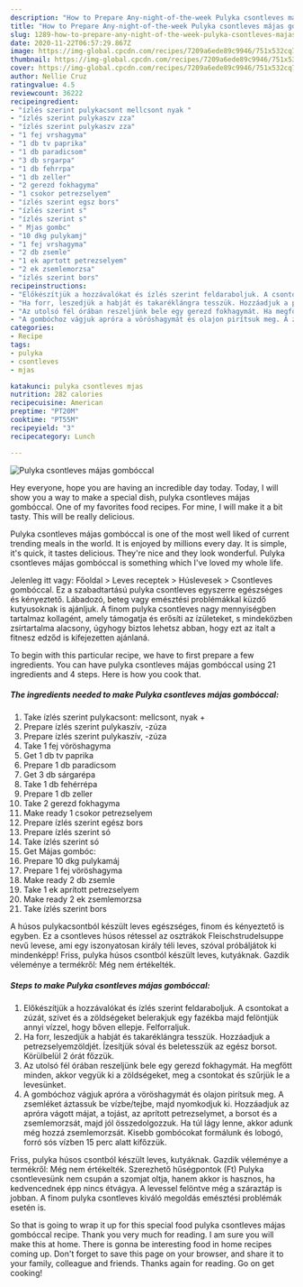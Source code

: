 ```yaml
---
description: "How to Prepare Any-night-of-the-week Pulyka csontleves májas gombóccal"
title: "How to Prepare Any-night-of-the-week Pulyka csontleves májas gombóccal"
slug: 1289-how-to-prepare-any-night-of-the-week-pulyka-csontleves-majas-gomboccal
date: 2020-11-22T06:57:29.867Z
image: https://img-global.cpcdn.com/recipes/7209a6ede89c9946/751x532cq70/pulyka-csontleves-majas-gomboccal-recept-foto.jpg
thumbnail: https://img-global.cpcdn.com/recipes/7209a6ede89c9946/751x532cq70/pulyka-csontleves-majas-gomboccal-recept-foto.jpg
cover: https://img-global.cpcdn.com/recipes/7209a6ede89c9946/751x532cq70/pulyka-csontleves-majas-gomboccal-recept-foto.jpg
author: Nellie Cruz
ratingvalue: 4.5
reviewcount: 36222
recipeingredient:
- "ízlés szerint pulykacsont mellcsont nyak "
- "ízlés szerint pulykaszv zza"
- "ízlés szerint pulykaszv zza"
- "1 fej vrshagyma"
- "1 db tv paprika"
- "1 db paradicsom"
- "3 db srgarpa"
- "1 db fehrrpa"
- "1 db zeller"
- "2 gerezd fokhagyma"
- "1 csokor petrezselyem"
- "ízlés szerint egsz bors"
- "ízlés szerint s"
- "ízlés szerint s"
- " Mjas gombc"
- "10 dkg pulykamj"
- "1 fej vrshagyma"
- "2 db zsemle"
- "1 ek aprtott petrezselyem"
- "2 ek zsemlemorzsa"
- "ízlés szerint bors"
recipeinstructions:
- "Előkészítjük a hozzávalókat és ízlés szerint feldaraboljuk. A csontokat a zúzát, szívet és a zöldségeket belerakjuk egy fazékba majd felöntjük annyi vízzel, hogy bőven ellepje. Felforraljuk."
- "Ha forr, leszedjük a habját és takaréklángra tesszük. Hozzáadjuk a petrezselyemzöldjét. Ízesítjük sóval és beletesszük az egész borsot. Körülbelül 2 órát főzzük."
- "Az utolsó fél órában reszeljünk bele egy gerezd fokhagymát. Ha megfőtt minden, akkor vegyük ki a zöldségeket, meg a csontokat és szűrjük le a levesünket."
- "A gombóchoz vágjuk apróra a vöröshagymát és olajon pirítsuk meg. A zsemléket áztassuk be vízbe/tejbe, majd nyomkodjuk ki. Hozzáadjuk az apróra vágott májat, a tojást, az aprított petrezselymet, a borsot és a zsemlemorzsát, majd jól összedolgozzuk. Ha túl lágy lenne, akkor adunk még hozzá zsemlemorzsát. Kisebb gombócokat formálunk és lobogó, forró sós vízben 15 perc alatt kifőzzük."
categories:
- Recipe
tags:
- pulyka
- csontleves
- mjas

katakunci: pulyka csontleves mjas 
nutrition: 282 calories
recipecuisine: American
preptime: "PT20M"
cooktime: "PT55M"
recipeyield: "3"
recipecategory: Lunch

---
```



![Pulyka csontleves májas gombóccal](https://img-global.cpcdn.com/recipes/7209a6ede89c9946/751x532cq70/pulyka-csontleves-majas-gomboccal-recept-foto.jpg)

Hey everyone, hope you are having an incredible day today. Today, I will show you a way to make a special dish, pulyka csontleves májas gombóccal. One of my favorites food recipes. For mine, I will make it a bit tasty. This will be really delicious.

Pulyka csontleves májas gombóccal is one of the most well liked of current trending meals in the world. It is enjoyed by millions every day. It is simple, it's quick, it tastes delicious. They're nice and they look wonderful. Pulyka csontleves májas gombóccal is something which I've loved my whole life.

Jelenleg itt vagy: Főoldal &gt; Leves receptek &gt; Húslevesek &gt; Csontleves gombóccal. Ez a szabadtartású pulyka csontleves egyszerre egészséges és kényeztető. Lábadozó, beteg vagy emésztési problémákkal küzdő kutyusoknak is ajánljuk. A finom pulyka csontleves nagy mennyiségben tartalmaz kollagént, amely támogatja és erősíti az ízületeket, s mindeközben zsírtartalma alacsony, úgyhogy biztos lehetsz abban, hogy ezt az italt a fitnesz edződ is kifejezetten ajánlaná.


To begin with this particular recipe, we have to first prepare a few ingredients. You can have pulyka csontleves májas gombóccal using 21 ingredients and 4 steps. Here is how you cook that.

<!--inarticleads1-->

##### The ingredients needed to make Pulyka csontleves májas gombóccal:

1. Take ízlés szerint pulykacsont: mellcsont, nyak +
1. Prepare ízlés szerint pulykaszív, -zúza
1. Prepare ízlés szerint pulykaszív, -zúza
1. Take 1 fej vöröshagyma
1. Get 1 db tv paprika
1. Prepare 1 db paradicsom
1. Get 3 db sárgarépa
1. Take 1 db fehérrépa
1. Prepare 1 db zeller
1. Take 2 gerezd fokhagyma
1. Make ready 1 csokor petrezselyem
1. Prepare ízlés szerint egész bors
1. Prepare ízlés szerint só
1. Take ízlés szerint só
1. Get  Májas gombóc:
1. Prepare 10 dkg pulykamáj
1. Prepare 1 fej vöröshagyma
1. Make ready 2 db zsemle
1. Take 1 ek aprított petrezselyem
1. Make ready 2 ek zsemlemorzsa
1. Take ízlés szerint bors


A húsos pulykacsontból készült leves egészséges, finom és kényeztető is egyben. Ez a csontleves húsos rétessel az osztrákok Fleischstrudelsuppe nevű levese, ami egy iszonyatosan király téli leves, szóval próbáljátok ki mindenképp! Friss, pulyka húsos csontból készült leves, kutyáknak. Gazdik véleménye a termékről: Még nem értékelték. 

<!--inarticleads2-->

##### Steps to make Pulyka csontleves májas gombóccal:

1. Előkészítjük a hozzávalókat és ízlés szerint feldaraboljuk. A csontokat a zúzát, szívet és a zöldségeket belerakjuk egy fazékba majd felöntjük annyi vízzel, hogy bőven ellepje. Felforraljuk.
1. Ha forr, leszedjük a habját és takaréklángra tesszük. Hozzáadjuk a petrezselyemzöldjét. Ízesítjük sóval és beletesszük az egész borsot. Körülbelül 2 órát főzzük.
1. Az utolsó fél órában reszeljünk bele egy gerezd fokhagymát. Ha megfőtt minden, akkor vegyük ki a zöldségeket, meg a csontokat és szűrjük le a levesünket.
1. A gombóchoz vágjuk apróra a vöröshagymát és olajon pirítsuk meg. A zsemléket áztassuk be vízbe/tejbe, majd nyomkodjuk ki. Hozzáadjuk az apróra vágott májat, a tojást, az aprított petrezselymet, a borsot és a zsemlemorzsát, majd jól összedolgozzuk. Ha túl lágy lenne, akkor adunk még hozzá zsemlemorzsát. Kisebb gombócokat formálunk és lobogó, forró sós vízben 15 perc alatt kifőzzük.


Friss, pulyka húsos csontból készült leves, kutyáknak. Gazdik véleménye a termékről: Még nem értékelték. Szerezhető hűségpontok (Ft) Pulyka csontlevesünk nem csupán a szomjat oltja, hanem akkor is hasznos, ha kedvencednek épp nincs étvágya. A levessel felöntve még a száraztáp is jobban. A finom pulyka csontleves kiváló megoldás emésztési problémák esetén is. 

So that is going to wrap it up for this special food pulyka csontleves májas gombóccal recipe. Thank you very much for reading. I am sure you will make this at home. There is gonna be interesting food in home recipes coming up. Don't forget to save this page on your browser, and share it to your family, colleague and friends. Thanks again for reading. Go on get cooking!
